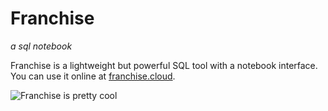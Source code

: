 # Franchise
*a sql notebook*

Franchise is a lightweight but powerful SQL tool with a notebook interface. You can use it online at [franchise.cloud](https://franchise.cloud).

![Franchise is pretty cool](https://i.imgur.com/i1i13Cf.jpg)
